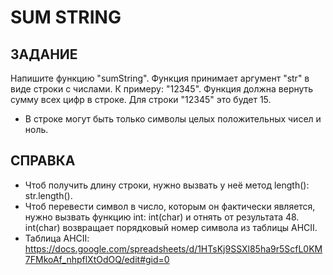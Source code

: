 # SUM STRING

## ЗАДАНИЕ
Напишите функцию "sumString". Функция принимает аргумент "str" в виде строки с числами. К примеру: "12345".
Функция должна вернуть сумму всех цифр в строке. Для строки "12345" это будет 15.

- В строке могут быть только символы целых положительных чисел и ноль.

## СПРАВКА
- Чтоб получить длину строки, нужно вызвать у неё метод length(): str.length().
- Чтоб перевести символ в число, которым он фактически является, нужно вызвать функцию int: int(char) и отнять от результата 48. int(char) возвращает порядковый номер символа из таблицы AHCII.
- Таблица AHCII: https://docs.google.com/spreadsheets/d/1HTsKj9SSXl85ha9r5ScfL0KM7FMkoAf_nhpflXtOdOQ/edit#gid=0